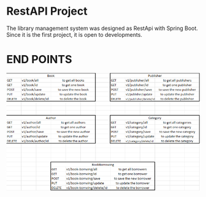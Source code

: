 # RestAPI Project
The library management system was designed as RestApi with Spring Boot. Since it is the first project, it is open to developments.
# END POINTS
![eps.png](imgs%2Feps.png)